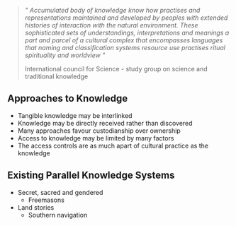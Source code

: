 >*" Accumulated body of knowledge know how practises and representations maintained and developed by peoples with extended histories of interaction with the natural environment. These sophisticated sets of understandings, interpretations and meanings a part and parcel of a cultural complex that encompasses languages that naming and classification systems resource use practises ritual spirituality and worldview "*
>
>International council for Science - study group on science and traditional knowledge

## Approaches to Knowledge
- Tangible knowledge may be interlinked
- Knowledge may be directly received rather than discovered
- Many approaches favour custodianship over ownership
- Access to knowledge may be limited by many factors
- The access controls are as much apart of cultural practice as the knowledge 

## Existing Parallel Knowledge Systems
- Secret, sacred and gendered
	- Freemasons
- Land stories
	- Southern navigation